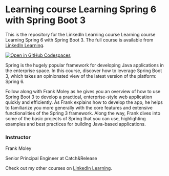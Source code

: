 # Learning course Learning Spring 6 with Spring Boot 3
This is the repository for the LinkedIn Learning course Learning course Learning Spring 6 with Spring Boot 3. The full course is available from [LinkedIn Learning][URL-lil-course].

[![Open in GitHub Codespaces](https://github.com/codespaces/badge.svg)](https://codespaces.new/datttrian/learning-spring-6-with-spring-boot-3)

Spring is the hugely popular framework for developing Java applications in the enterprise space. In this course, discover how to leverage Spring Boot 3, which takes an opinionated view of the latest version of the platform: Spring 6.

Follow along with Frank Moley as he gives you an overview of how to use Spring Boot 3 to develop a practical, enterprise-style web application quickly and efficiently. As Frank explains how to develop the app, he helps to familiarize you more generally with the core features and extensive functionalities of the Spring 3 framework. Along the way, Frank dives into some of the basic projects of Spring that you can use, highlighting examples and best practices for building Java-based applications.

### Instructor

Frank Moley

Senior Principal Engineer at Catch&Release

Check out my other courses on [LinkedIn Learning](https://www.linkedin.com/learning/instructors/frank-p-moley-iii).

[URL-lil-course]: https://www.linkedin.com/learning/spring-boot-test-driven-development
